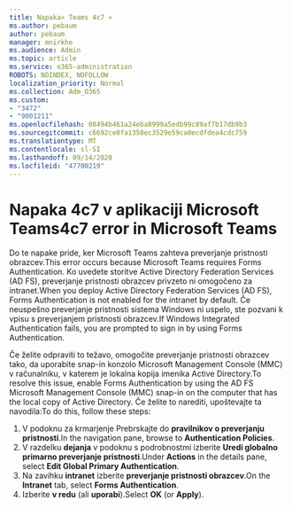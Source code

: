 ```yaml
---
title: Napaka» Teams 4c7 «
ms.author: pebaum
author: pebaum
manager: mnirkhe
ms.audience: Admin
ms.topic: article
ms.service: o365-administration
ROBOTS: NOINDEX, NOFOLLOW
localization_priority: Normal
ms.collection: Adm_O365
ms.custom:
- "3472"
- "9001211"
ms.openlocfilehash: 08494b461a24eba8999a5edb99c89af7b17db9b3
ms.sourcegitcommit: c6692ce0fa1358ec3529e59ca0ecdfdea4cdc759
ms.translationtype: MT
ms.contentlocale: sl-SI
ms.lasthandoff: 09/14/2020
ms.locfileid: "47700219"
---
```

# <a name="4c7-error-in-microsoft-teams"></a><span data-ttu-id="6ff12-102">Napaka 4c7 v aplikaciji Microsoft Teams</span><span class="sxs-lookup"><span data-stu-id="6ff12-102">4c7 error in Microsoft Teams</span></span>

<span data-ttu-id="6ff12-103">Do te napake pride, ker Microsoft Teams zahteva preverjanje pristnosti obrazcev.</span><span class="sxs-lookup"><span data-stu-id="6ff12-103">This error occurs because Microsoft Teams requires Forms Authentication.</span></span> <span data-ttu-id="6ff12-104">Ko uvedete storitve Active Directory Federation Services (AD FS), preverjanje pristnosti obrazcev privzeto ni omogočeno za intranet.</span><span class="sxs-lookup"><span data-stu-id="6ff12-104">When you deploy Active Directory Federation Services (AD FS), Forms Authentication is not enabled for the intranet by default.</span></span> <span data-ttu-id="6ff12-105">Če neuspešno preverjanje pristnosti sistema Windows ni uspelo, ste pozvani k vpisu s preverjanjem pristnosti obrazcev.</span><span class="sxs-lookup"><span data-stu-id="6ff12-105">If Windows Integrated Authentication fails, you are prompted to sign in by using Forms Authentication.</span></span>

<span data-ttu-id="6ff12-106">Če želite odpraviti to težavo, omogočite preverjanje pristnosti obrazcev tako, da uporabite snap-in konzolo Microsoft Management Console (MMC) v računalniku, v katerem je lokalna kopija imenika Active Directory.</span><span class="sxs-lookup"><span data-stu-id="6ff12-106">To resolve this issue, enable Forms Authentication by using the AD FS Microsoft Management Console (MMC) snap-in on the computer that has the local copy of Active Directory.</span></span> <span data-ttu-id="6ff12-107">Če želite to narediti, upoštevajte ta navodila:</span><span class="sxs-lookup"><span data-stu-id="6ff12-107">To do this, follow these steps:</span></span> 

1. <span data-ttu-id="6ff12-108">V podoknu za krmarjenje Prebrskajte do **pravilnikov o preverjanju pristnosti**.</span><span class="sxs-lookup"><span data-stu-id="6ff12-108">In the navigation pane, browse to **Authentication Policies**.</span></span>
2. <span data-ttu-id="6ff12-109">V razdelku **dejanja** v podoknu s podrobnostmi izberite **Uredi globalno primarno preverjanje pristnosti**.</span><span class="sxs-lookup"><span data-stu-id="6ff12-109">Under **Actions** in the details pane, select **Edit Global Primary Authentication**.</span></span>
3. <span data-ttu-id="6ff12-110">Na zavihku **intranet** izberite **preverjanje pristnosti obrazcev**.</span><span class="sxs-lookup"><span data-stu-id="6ff12-110">On the **Intranet** tab, select **Forms Authentication**.</span></span>
4. <span data-ttu-id="6ff12-111">Izberite **v redu** (ali **uporabi**).</span><span class="sxs-lookup"><span data-stu-id="6ff12-111">Select **OK** (or **Apply**).</span></span>